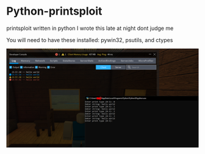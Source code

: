 # Python-printsploit
printsploit written in python
I wrote this late at night dont judge me


You will need to have these installed:
  pywin32,
  psutils,
  and ctypes

<img src="pushin p.png">
